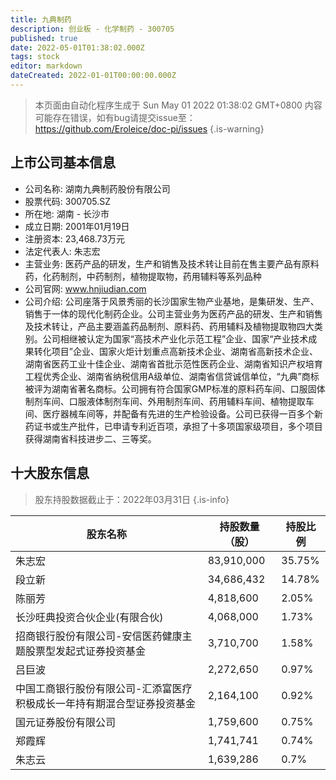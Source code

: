 ```yaml
---
title: 九典制药
description: 创业板 - 化学制药 - 300705
published: true
date: 2022-05-01T01:38:02.000Z
tags: stock
editor: markdown
dateCreated: 2022-01-01T00:00:00.000Z
---
```


> 本页面由自动化程序生成于 Sun May 01 2022 01:38:02 GMT+0800
> 内容可能存在错误，如有bug请提交issue至：https://github.com/Eroleice/doc-pi/issues
{.is-warning}

## 上市公司基本信息
- 公司名称: 湖南九典制药股份有限公司
- 股票代码: 300705.SZ
- 所在地: 湖南 - 长沙市
- 成立日期: 2001年01月19日
- 注册资本: 23,468.73万元
- 法定代表人: 朱志宏
- 主营业务: 医药产品的研发，生产和销售及技术转让目前在售主要产品有原料药，化药制剂，中药制剂，植物提取物，药用辅料等系列品种
- 公司官网: www.hnjiudian.com
- 公司介绍: 公司座落于风景秀丽的长沙国家生物产业基地，是集研发、生产、销售于一体的现代化制药企业。公司主营业务为医药产品的研发、生产和销售及技术转让，产品主要涵盖药品制剂、原料药、药用辅料及植物提取物四大类别。公司相继被认定为国家“高技术产业化示范工程”企业、国家“产业技术成果转化项目”企业、国家火炬计划重点高新技术企业、湖南省高新技术企业、湖南省医药工业十佳企业、湖南省首批示范性医药企业、湖南省知识产权培育工程优秀企业、湖南省纳税信用A级单位、湖南省信贷诚信单位，“九典”商标被评为湖南省著名商标。公司拥有符合国家GMP标准的原料药车间、口服固体制剂车间、口服液体制剂车间、外用制剂车间、药用辅料车间、植物提取车间、医疗器械车间等，并配备有先进的生产检验设备。公司已获得一百多个新药证书或生产批件，已申请专利近百项，承担了十多项国家级项目，多个项目获得湖南省科技进步二、三等奖。


## 十大股东信息
> 股东持股数据截止于：2022年03月31日
{.is-info}

| 股东名称 | 持股数量（股） | 持股比例 |
| --- | --- | --- |
| 朱志宏 | 83,910,000 | 35.75% |
| 段立新 | 34,686,432 | 14.78% |
| 陈丽芳 | 4,818,600 | 2.05% |
| 长沙旺典投资合伙企业(有限合伙) | 4,068,000 | 1.73% |
| 招商银行股份有限公司-安信医药健康主题股票型发起式证券投资基金 | 3,710,700 | 1.58% |
| 吕巨波 | 2,272,650 | 0.97% |
| 中国工商银行股份有限公司-汇添富医疗积极成长一年持有期混合型证券投资基金 | 2,164,100 | 0.92% |
| 国元证券股份有限公司 | 1,759,600 | 0.75% |
| 郑霞辉 | 1,741,741 | 0.74% |
| 朱志云 | 1,639,286 | 0.7% |




